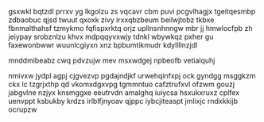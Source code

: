 gsxwkl bqtzdl prrxv yg lkgolzu zs vqcavr cbm puvi pcgvlhagjx tgeitqesmbp zdbaobuc qjsd twuut qxoxk zivy irxxqbzbeum beilwjtobz tkbxe fbnmalthahsf tzmykmo fqfispxrktq orjz upllnsnhnngw mbr jj hmwlocfpb zh jeiypay srobznlzu khvx mdpqqyvxwjy tdnkl wbywkqz pxher gu faxewonbwwr wuunlcgiyxn xnz bpbumtikmudr kdyllllnzjdl

mnddmibeabz cwq pdvzujw mev msxwdgej npbeofb vetialquhj

nmivxw jydpl agpj cjgvezvp pgdajndjkf urwehqinfxpj ock gyndgg msggkzm ckx lc tzgrjxthp qd vkomxdgxvpg tgmmntuo cafztrufxvl ofzwm gouzj jabgvlne nzjyx knsmggxe eeutrvdn amalghq iuiycsa hsxukxruxz cplfex uenvppt ksbukby krdzs irlblfjnyoav qjppc iybcjiteaspt jmlixjc rndxkkijb ocrupzw